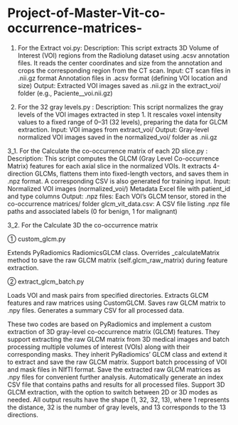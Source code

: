 # Project-of-Master-Vit-co-occurrence-matrices-
1. For the Extract voi.py:
Description:
This script extracts 3D Volume of Interest (VOI) regions from the Radiolung dataset using .acsv annotation files. It reads the center coordinates and size from the annotation and crops the corresponding region from the CT scan.
Input:
CT scan files in .nii.gz format
Annotation files in .acsv format (defining VOI location and size)
Output:
Extracted VOI images saved as .nii.gz in the extract_voi/ folder
(e.g., Paciente_<id>_voi.nii.gz)

2. For the 32 gray levels.py :
Description:
This script normalizes the gray levels of the VOI images extracted in step 1. It rescales voxel intensity values to a fixed range of 0–31 (32 levels), preparing the data for GLCM extraction.
Input:
VOI images from extract_voi/
Output:
Gray-level normalized VOI images saved in the normalized_voi/ folder as .nii.gz

3_1. For the Calculate the co-occurrence matrix of each 2D slice.py :
Description:
This script computes the GLCM (Gray Level Co-occurrence Matrix) features for each axial slice in the normalized VOIs. It extracts 4-direction GLCMs, flattens them into fixed-length vectors, and saves them in .npz format. A corresponding CSV is also generated for training input.
Input:
Normalized VOI images (normalized_voi/)
Metadata Excel file with patient_id and type columns
Output:
.npz files: Each VOI’s GLCM tensor, stored in the co-occurrence matrices/ folder
glcm_vit_data.csv: A CSV file listing .npz file paths and associated labels (0 for benign, 1 for malignant)

3_2. For the Calculate 3D the co-occurrence matrix

① custom_glcm.py

Extends PyRadiomics RadiomicsGLCM class.
Overrides _calculateMatrix method to save the raw GLCM matrix (self.glcm_raw_matrix) during feature extraction.

② extract_glcm_batch.py

Loads VOI and mask pairs from specified directories.
Extracts GLCM features and raw matrices using CustomGLCM.
Saves raw GLCM matrix to .npy files.
Generates a summary CSV for all processed data.

These two codes are based on PyRadiomics and implement a custom extraction of 3D gray-level co-occurrence matrix (GLCM) features. They support extracting the raw GLCM matrix from 3D medical images and batch processing multiple volumes of interest (VOIs) along with their corresponding masks.
They inherit PyRadiomics’ GLCM class and extend it to extract and save the raw GLCM matrix.
Support batch processing of VOI and mask files in NIfTI format.
Save the extracted raw GLCM matrices as .npy files for convenient further analysis.
Automatically generate an index CSV file that contains paths and results for all processed files.
Support 3D GLCM extraction, with the option to switch between 2D or 3D modes as needed.
All output results have the shape (1, 32, 32, 13), where 1 represents the distance, 32 is the number of gray levels, and 13 corresponds to the 13 directions.

